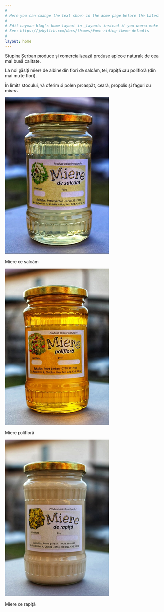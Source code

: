 ```yaml
---
#
# Here you can change the text shown in the Home page before the Latest Posts section.
#
# Edit cayman-blog's home layout in _layouts instead if you wanna make some changes
# See: https://jekyllrb.com/docs/themes/#overriding-theme-defaults
#
layout: home
---
```


Stupina Șerban produce și comercializează produse apicole naturale de cea mai bună calitate. 

La noi găsiți miere de albine din flori de salcâm, tei, rapiță sau polifloră (din mai multe flori).

În limita stocului, vă oferim și polen proaspăt, ceară, propolis și faguri cu miere. 

<div>
    <div class="image-row-3"> <img src="assets/salcam-512.jpeg" alt="Miere de salcâm"/> <p>Miere de salcâm</p></div>
    <div class="image-row-3"> <img src="assets/poliflora-512.jpeg" alt="Miere polifloră"/> <p>Miere polifloră</p></div>
    <div class="image-row-3"> <img src="assets/rapita-512.jpeg" alt="Miere de rapiță"/> <p>Miere de rapiță</p></div>
</div>
